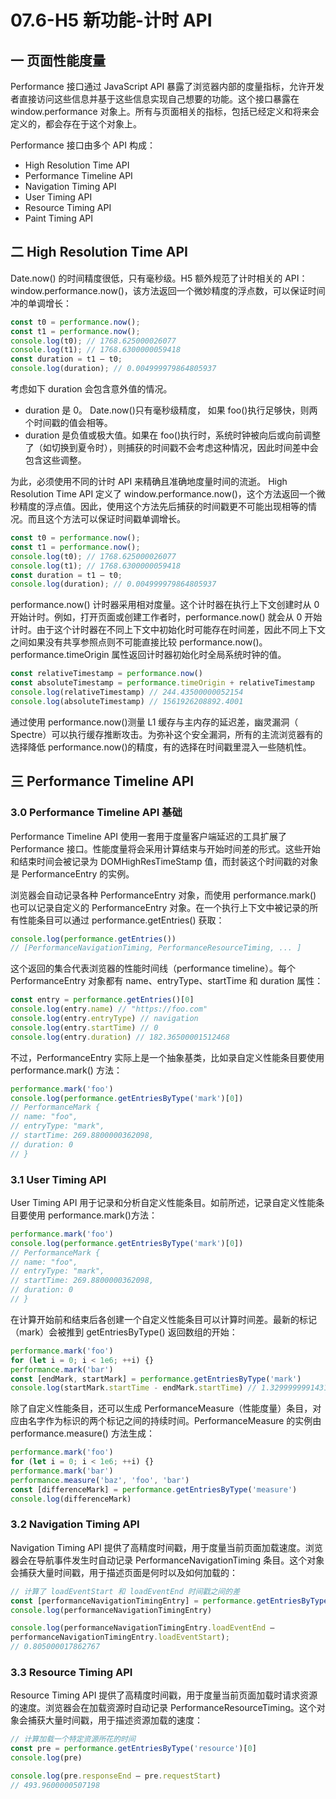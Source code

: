 # 07.6-H5 新功能-计时 API

## 一 页面性能度量

Performance 接口通过 JavaScript API 暴露了浏览器内部的度量指标，允许开发者直接访问这些信息并基于这些信息实现自己想要的功能。这个接口暴露在
window.performance 对象上。所有与页面相关的指标，包括已经定义和将来会定义的，都会存在于这个对象上。

Performance 接口由多个 API 构成：

- High Resolution Time API
- Performance Timeline API
- Navigation Timing API
- User Timing API
- Resource Timing API
- Paint Timing API

## 二 High Resolution Time API

Date.now() 的时间精度很低，只有毫秒级。H5 额外规范了计时相关的 API：window.performance.now()，该方法返回一个微妙精度的浮点数，可以保证时间冲的单调增长：

```js
const t0 = performance.now();
const t1 = performance.now();
console.log(t0); // 1768.625000026077
console.log(t1); // 1768.6300000059418
const duration = t1 – t0;
console.log(duration); // 0.004999979864805937
```

考虑如下 duration 会包含意外值的情况。

- duration 是 0。 Date.now()只有毫秒级精度， 如果 foo()执行足够快，则两个时间戳的值会相等。
- duration 是负值或极大值。如果在 foo()执行时，系统时钟被向后或向前调整了（如切换到夏令时），则捕获的时间戳不会考虑这种情况，因此时间差中会包含这些调整。

为此，必须使用不同的计时 API 来精确且准确地度量时间的流逝。 High Resolution Time API 定义了 window.performance.now()，这个方法返回一个微秒精度的浮点值。因此，使用这个方法先后捕获的时间戳更不可能出现相等的情况。而且这个方法可以保证时间戳单调增长。

```js
const t0 = performance.now();
const t1 = performance.now();
console.log(t0); // 1768.625000026077
console.log(t1); // 1768.6300000059418
const duration = t1 – t0;
console.log(duration); // 0.004999979864805937
```

performance.now() 计时器采用相对度量。这个计时器在执行上下文创建时从 0 开始计时。例如，打开页面或创建工作者时，performance.now() 就会从 0 开始计时。由于这个计时器在不同上下文中初始化时可能存在时间差，因此不同上下文之间如果没有共享参照点则不可能直接比较 performance.now()。performance.timeOrigin 属性返回计时器初始化时全局系统时钟的值。

```js
const relativeTimestamp = performance.now()
const absoluteTimestamp = performance.timeOrigin + relativeTimestamp
console.log(relativeTimestamp) // 244.43500000052154
console.log(absoluteTimestamp) // 1561926208892.4001
```

通过使用 performance.now()测量 L1 缓存与主内存的延迟差，幽灵漏洞（ Spectre）可以执行缓存推断攻击。为弥补这个安全漏洞，所有的主流浏览器有的选择降低 performance.now()的精度，有的选择在时间戳里混入一些随机性。

## 三 Performance Timeline API

### 3.0 Performance Timeline API 基础

Performance Timeline API 使用一套用于度量客户端延迟的工具扩展了 Performance 接口。性能度量将会采用计算结束与开始时间差的形式。这些开始和结束时间会被记录为 DOMHighResTimeStamp 值，而封装这个时间戳的对象是 PerformanceEntry 的实例。

浏览器会自动记录各种 PerformanceEntry 对象，而使用 performance.mark() 也可以记录自定义的 PerformanceEntry 对象。在一个执行上下文中被记录的所有性能条目可以通过 performance.getEntries() 获取：

```js
console.log(performance.getEntries())
// [PerformanceNavigationTiming, PerformanceResourceTiming, ... ]
```

这个返回的集合代表浏览器的性能时间线（performance timeline）。每个 PerformanceEntry 对象都有 name、entryType、startTime 和 duration 属性：

```js
const entry = performance.getEntries()[0]
console.log(entry.name) // "https://foo.com"
console.log(entry.entryType) // navigation
console.log(entry.startTime) // 0
console.log(entry.duration) // 182.36500001512468
```

不过，PerformanceEntry 实际上是一个抽象基类，比如录自定义性能条目要使用 performance.mark() 方法：

```js
performance.mark('foo')
console.log(performance.getEntriesByType('mark')[0])
// PerformanceMark {
// name: "foo",
// entryType: "mark",
// startTime: 269.8800000362098,
// duration: 0
// }
```

### 3.1 User Timing API

User Timing API 用于记录和分析自定义性能条目。如前所述，记录自定义性能条目要使用 performance.mark()方法：

```js
performance.mark('foo')
console.log(performance.getEntriesByType('mark')[0])
// PerformanceMark {
// name: "foo",
// entryType: "mark",
// startTime: 269.8800000362098,
// duration: 0
// }
```

在计算开始前和结束后各创建一个自定义性能条目可以计算时间差。最新的标记（mark）会被推到 getEntriesByType() 返回数组的开始：

```js
performance.mark('foo')
for (let i = 0; i < 1e6; ++i) {}
performance.mark('bar')
const [endMark, startMark] = performance.getEntriesByType('mark')
console.log(startMark.startTime - endMark.startTime) // 1.3299999991431832
```

除了自定义性能条目，还可以生成 PerformanceMeasure（性能度量）条目，对应由名字作为标识的两个标记之间的持续时间。PerformanceMeasure 的实例由 performance.measure() 方法生成：

```js
performance.mark('foo')
for (let i = 0; i < 1e6; ++i) {}
performance.mark('bar')
performance.measure('baz', 'foo', 'bar')
const [differenceMark] = performance.getEntriesByType('measure')
console.log(differenceMark)
```

### 3.2 Navigation Timing API

Navigation Timing API 提供了高精度时间戳，用于度量当前页面加载速度。浏览器会在导航事件发生时自动记录 PerformanceNavigationTiming 条目。这个对象会捕获大量时间戳，用于描述页面是何时以及如何加载的：

```js
// 计算了 loadEventStart 和 loadEventEnd 时间戳之间的差
const [performanceNavigationTimingEntry] = performance.getEntriesByType('navigation');
console.log(performanceNavigationTimingEntry)

console.log(performanceNavigationTimingEntry.loadEventEnd –
performanceNavigationTimingEntry.loadEventStart);
// 0.805000017862767
```

### 3.3 Resource Timing API

Resource Timing API 提供了高精度时间戳，用于度量当前页面加载时请求资源的速度。浏览器会在加载资源时自动记录 PerformanceResourceTiming。这个对象会捕获大量时间戳，用于描述资源加载的速度：

```js
// 计算加载一个特定资源所花的时间
const pre = performance.getEntriesByType('resource')[0]
console.log(pre)

console.log(pre.responseEnd – pre.requestStart)
// 493.9600000507198
```
